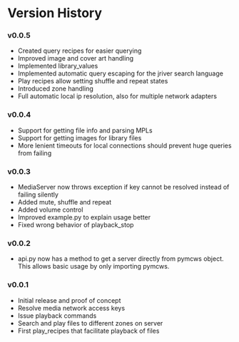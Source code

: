 # Version History
### v0.0.5
* Created query recipes for easier querying
* Improved image and cover art handling
* Implemented library_values
* Implemented automatic query escaping for the jriver search language
* Play recipes allow  setting shuffle and repeat states
* Introduced zone handling 
* Full automatic local ip resolution, also for multiple network adapters

### v0.0.4
* Support for getting file info and parsing MPLs
* Support for getting images for library files
* More lenient timeouts for local connections should prevent huge queries from failing

### v0.0.3
* MediaServer now throws exception if key cannot be resolved instead of failing silently
* Added mute, shuffle and repeat
* Added volume control
* Improved example.py to explain usage better
* Fixed wrong behavior of playback_stop

### v0.0.2
* api.py now has a method to get a server directly from pymcws object. This allows basic usage by only importing pymcws.   

### v0.0.1
* Initial release and proof of concept
* Resolve media network access keys
* Issue playback commands
* Search and play files to different zones on server
* First play_recipes that facilitate playback of files  
